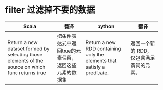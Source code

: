 # filter 过滤掉不要的数据


| Scala | 翻译  | python | 翻译  |
|-------|-----|--------|-----|
| Return a new dataset formed by selecting those elements of the source on which func returns true      |  把条件表达式中返回true的元素保留，返回这些元素的数据集   |    Return a new RDD containing only the elements that satisfy a predicate.    |  返回一个新的 RDD，仅包含满足谓词的元素。   |